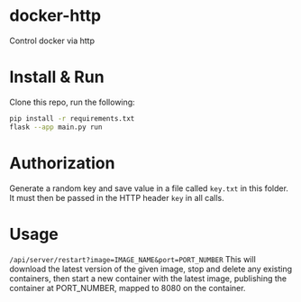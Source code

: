 # docker-http
Control docker via http

# Install & Run
Clone this repo, run the following:

```sh
pip install -r requirements.txt
flask --app main.py run
```

# Authorization
Generate a random key and save value in a file called `key.txt` in this folder. It must then be passed in the HTTP header `key` in all calls.

# Usage
`/api/server/restart?image=IMAGE_NAME&port=PORT_NUMBER`
This will download the latest version of the given image, stop and delete any existing containers, then start a new container with the latest image, publishing the container at PORT_NUMBER, mapped to 8080 on the container.

